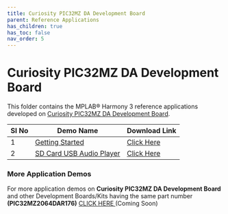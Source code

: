 ```yaml
---
title: Curiosity PIC32MZ DA Development Board
parent: Reference Applications
has_children: true
has_toc: false
nav_order: 5
---
```

# Curiosity PIC32MZ DA Development Board

This folder contains the MPLAB® Harmony 3 reference applications developed on [Curiosity PIC32MZ DA Development Board](https://www.microchip.com/DevelopmentTools/ProductDetails/PartNO/EV87D54A).

|SI No| Demo Name | Download Link |
| --- | --- | -- |
| 1 | [Getting Started](./pic32mzda_getting_started/readme.md) | [Click Here](https://github.com/MicrochipTech/MPLAB-Harmony-Reference-Apps/releases/latest/download/pic32mzda_getting_started.zip) |
| 2 | [SD Card USB Audio Player](./pic32mzda_sdcard_usb_audio_player/readme.md) | [Click Here](https://github.com/MicrochipTech/MPLAB-Harmony-Reference-Apps/releases/latest/download/pic32mzda_sdcard_usb_audio_player.zip) |


### More Application Demos

For more application demos on **Curiosity PIC32MZ DA Development Board** and other Development Boards/Kits having the same part number **(PIC32MZ2064DAR176)** <a href="" target="_blank"> CLICK HERE </a> (Coming Soon)
